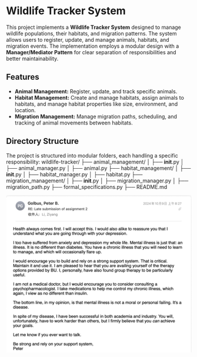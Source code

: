 # Wildlife Tracker System

This project implements a **Wildlife Tracker System** designed to manage wildlife populations, their habitats, and migration patterns. The system allows users to register, update, and manage animals, habitats, and migration events. The implementation employs a modular design with a **Manager/Mediator Pattern** for clear separation of responsibilities and better maintainability.

## Features
- **Animal Management:** Register, update, and track specific animals.
- **Habitat Management:** Create and manage habitats, assign animals to habitats, and manage habitat properties like size, environment, and location.
- **Migration Management:** Manage migration paths, scheduling, and tracking of animal movements between habitats.

## Directory Structure
The project is structured into modular folders, each handling a specific responsibility:
wildlife-tracker/
├── animal_management/
│   ├── __init__.py
│   ├── animal_manager.py
│   ├── animal.py
├── habitat_management/
│   ├── __init__.py
│   ├── habitat_manager.py
│   ├── habitat.py
├── migration_management/
│   ├── __init__.py
│   ├── migration_manager.py
│   ├── migration_path.py
├── formal_specifications.py
├── README.md

![Proof of Late Submission](Prove%20of%20Late%20Submission.png)

